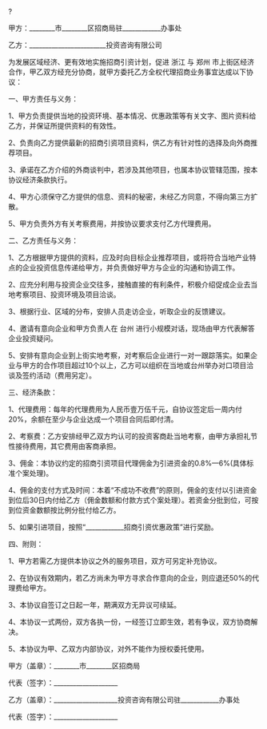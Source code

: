 
 



?

甲方：________市________区招商局驻____________办事处




乙方：________________________投资咨询有限公司




为发展区域经济、更有效地实施招商引资计划，促进
浙江
与
郑州
市上街区经济合作，甲乙双方经充分协商，就甲方委托乙方全权代理招商业务事宜达成以下协议：




一、甲方责任与义务：




1、甲方负责提供当地的投资环境、基本情况、优惠政策等有关文字、图片资料给乙方，并保证所提供资料的有效性。




2、负责向乙方提供最新的招商引资项目资料，供乙方有针对性的选择及向外商推荐项目。




3、承诺在乙方介绍的外商谈判中，若涉及其他项目，也属本协议管辖范围，按本协议经济条款执行。




4、甲方心须保守乙方提供的信息、资料的秘密，未经乙方同意，不得向第三方扩散。




5、甲方负责外方有关考察费用，并按协议要求支付乙方代理费用。




二、乙方责任与义务：




1、乙方根据甲方提供的资料，应及时向目标企业推荐项目，或将符合当地产业特点的企业投资信息传递给甲方，并负责做好甲方与企业的沟通和协调工作。




2、应充分利用与投资企业交往多，接触直接的有利条件，积极介绍促成企业去当地考察项目、投资环境及项目洽谈。




3、根据行业、区域的分布，安排人员走访企业，听取企业的反馈建议。




4、邀请有意向企业和甲方负责人在
台州
进行小规模对话，现场由甲方代表解答企业投资疑问。




5、安排有意向企业到上街实地考察，对考察后企业进行一对一跟踪落实。如果企业与甲方的合作项目超过10个以上，乙方可以组织在当地或台州举办对口项目洽谈及签约活动（费用另定）。




三、经济条款：




1、代理费用：每年的代理费用为人民币壹万伍千元，自协议签定后一周内付20%，余额在至少与企业达成一个项目合同后即付清。




2、考察费：乙方安排经甲乙双方圴认可的投资客商赴当地考察，由甲方承担礼节性接待费用，其它费用由客商承担。




3、佣金：本协议约定的招商引资项目代理佣金为引进资金的0.8%—6%(具体标准个案处理)。




4、佣金的支付方式及时间：本着“不成功不收费”的原则，佣金的支付以引进资金到位后30日内付给乙方（佣金数额和付款方式个案处理）。若资金分批到位，可按到位资金数额按比例分批付给乙方。




5、如果引进项目，按照“____________招商引资优惠政策”进行奖励。




四、附则：




1、甲方若需乙方提供本协议之外的服务项目，双方可另定补充协议。




2、在协议有效期内，若乙方尚未为甲方寻求合作意向的企业，则应退还50%的代理费给甲方。




3、本协议自签订之日起一年，期满双方无异议可续延。




4、本协议一式两份，双方各执一份，一经签订立即生效，若有争议，双方协商解决。




5、本协议为甲、乙双方内部协议，对外不能作为授权委托使用。




甲方（盖章）：________市________区招商局 




代表（签字）：____________________




乙方（盖章）：____________________投资咨询有限公司驻____________办事处




代表（签字）：____________________

 


 

 
 
 
 
 
  


  
 

  


  


  
 
 
 
 

